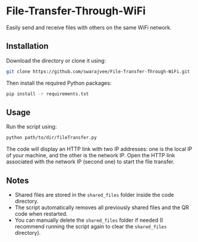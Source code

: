 # File-Transfer-Through-WiFi  
Easily send and receive files with others on the same WiFi network.  

## Installation  
Download the directory or clone it using:  
```sh
git clone https://github.com/swarajvee/File-Transfer-Through-WiFi.git
```
Then install the required Python packages:  
```sh
pip install -r requirements.txt
```

## Usage  
Run the script using:  
```sh
python path/to/dir/fileTransfer.py
```
The code will display an HTTP link with two IP addresses: one is the local IP of your machine, and the other is the network IP. Open the HTTP link associated with the network IP (second one) to start the file transfer.  

## Notes  
- Shared files are stored in the `shared_files` folder inside the code directory.  
- The script automatically removes all previously shared files and the QR code when restarted.  
- You can manually delete the `shared_files` folder if needed (I recommend running the script again to clear the `shared_files` directory).  
